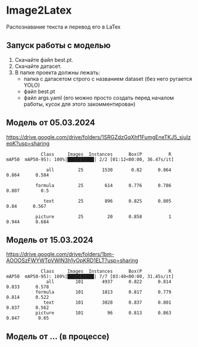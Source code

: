 # Image2Latex
Распознавание текста и перевод его в LaTex

## Запуск работы с моделью
1) Скачайте файл best.pt.
2) Скачайте датасет.
3) В папке проекта должны лежать:
   - папка с датасетом строго с названием dataset (без него ругается YOLO)
   - файл best.pt
   - файл args.yaml (его можно просто создать перед началом работы, кусок для этого закомментирован)
   
## Модель от 05.03.2024
https://drive.google.com/drive/folders/1SRGZdzGqXhf1FumgEneTKJ5_sjuIzepK?usp=sharing

                 Class     Images  Instances      Box(P          R      mAP50  mAP50-95): 100%|██████████| 2/2 [01:12<00:00, 36.47s/it]
                 
                   all         25       1530       0.82      0.864      0.864      0.584
                   
               formula         25        614      0.776      0.786      0.807        0.5
               
                  text         25        896      0.825      0.805       0.84      0.567
                  
               picture         25         20      0.858          1      0.944      0.684

## Модель от 15.03.2024
https://drive.google.com/drive/folders/1bm-AOOOSzFWYWTpVWIN3h1yOpKRD1ELT?usp=sharing

                 Class     Images  Instances      Box(P          R      mAP50  mAP50-95): 100%|██████████| 7/7 [03:40<00:00, 31.45s/it]
                   all        101       4937      0.822      0.814      0.833      0.578
               formula        101       1813      0.817      0.779      0.814      0.522
                  text        101       3028      0.837      0.801      0.837      0.562
               picture        101         96      0.813      0.863      0.847       0.65

## Модель от ... (в процессе)
